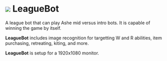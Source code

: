 # ![](https://i.imgur.com/uHcdmOk.png) LeagueBot
A league bot that can play Ashe mid versus intro bots. It is capable of winning the game by itself.

**LeagueBot** includes image recognition for targetting W and R abilities, item purchasing, retreating, kiting, and more.

**LeagueBot** is setup for a 1920x1080 monitor.

